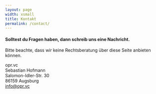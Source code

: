 ```yaml
---
layout: page
width: xsmall
title: Kontakt
permalink: /contact/
---
```


#### Solltest du Fragen haben, dann schreib uns eine Nachricht.
Bitte beachte, dass wir keine Rechtsberatung über diese Seite anbieten können.

opr.vc  
Sebastian Hofmann  
Salomon-Idler-Str. 30  
86159 Augsburg  
<info@opr.vc>